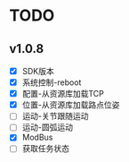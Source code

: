 # TODO

## v1.0.8

- [x] SDK版本  
- [x] 系统控制-reboot  
- [x] 配置-从资源库加载TCP  
- [x] 位置-从资源库加载路点位姿  
- [ ] 运动-关节跟随运动  
- [ ] 运动-圆弧运动  
- [x] ModBus  
- [ ] 获取任务状态  
